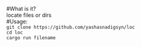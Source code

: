 #What is it?<br>
locate files or dirs 
<br>
#Usage:<br>
`git clone https://github.com/yashasnadigsyn/loc`<br>
`cd loc`<br>
`cargo run filename`<br>


